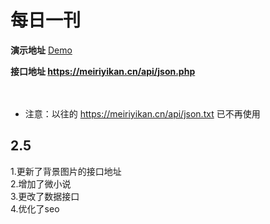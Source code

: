 # 每日一刊

**演示地址** [Demo](http://meiriyikan.cn/)

**接口地址 https://meiriyikan.cn/api/json.php**
<br><br><br>
* 注意：以往的 https://meiriyikan.cn/api/json.txt 已不再使用

## 2.5<br>
1.更新了背景图片的接口地址<br>
2.增加了微小说<br>
3.更改了数据接口<br>
4.优化了seo
